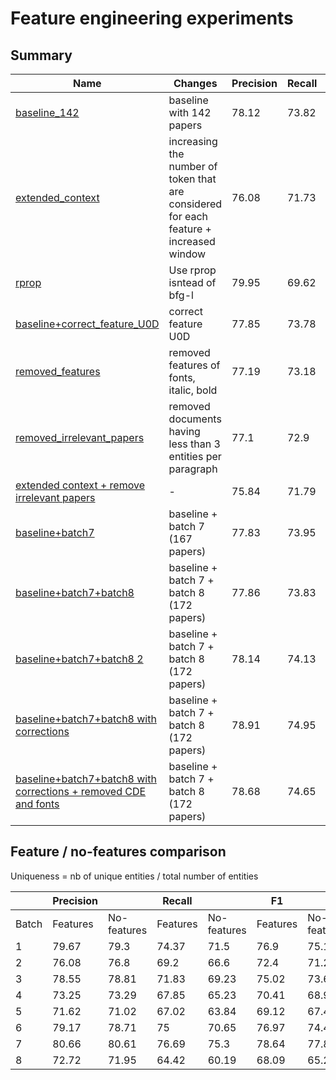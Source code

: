 # Feature engineering experiments

## Summary 

| Name | Changes | Precision | Recall  | F1 |  
|------|---------|-----------|---------|----|
| [baseline_142](210114-baseline) | baseline with 142 papers | 78.12   |     73.82   |     75.91|
| [extended_context](210121-extended_context) |increasing the number of token that are considered for each feature + increased window | 76.08   |     71.73   |     73.84|
| [rprop](21023-rprop_instead_of_bfg-l+extend_context) | Use rprop isntead of bfg-l| 79.95    |    69.62   |     74.43|
| [baseline+correct_feature_U0D](21023-baseline+correct_feature) | correct feature U0D |  77.85   |     73.78    |    75.75|
| [removed_features](210215-revert_context_extension+remove_features) |  removed features of fonts, italic, bold | 77.19     |   73.18   |     75.12 |
| [removed_irrelevant_papers](210219-baseline+removed_irrelevant_documents) | removed documents having less than 3 entities per paragraph | 77.1   |     72.9 |        74.93| 
| [extended context + remove irrelevant papers](210216-removed_irrelevant_papers+extended_context) | - | 75.84   |     71.79 |       73.75| 
| [baseline+batch7](210323-baseline+batch7) | baseline + batch 7 (167 papers) | 77.83   |     73.95 |       75.83 |
| [baseline+batch7+batch8](210323-baseline+batch7+batch8) | baseline + batch 7 + batch 8 (172 papers) | 77.86   |    73.83   |     75.78 |
| [baseline+batch7+batch8 2](210409-baseline+batch7+batch8) | baseline + batch 7 + batch 8 (172 papers) | 78.14   |    74.13   |     76.07 |
| [baseline+batch7+batch8 with corrections](210409-baseline+correction+batch7+batch8) | baseline + batch 7 + batch 8 (172 papers) | 78.91    |    74.95    |    76.87 |
| [baseline+batch7+batch8 with corrections + removed CDE and fonts](210426-baseline+correction+batch7+batch8-cde_and_fonts_features) | baseline + batch 7 + batch 8 (172 papers) | 78.68    |    74.65   |     76.6 |

## Feature / no-features comparison

Uniqueness = nb of unique entities / total number of entities 

|       | Precision |             | Recall   |              | F1       |              |          |
|-------|-----------|-------------|----------|--------------|----------|--------------|----------|
| Batch | Features  | No-features | Features | No-features  | Features | No-features  | Corpus uniqueness|
| 1     | 79.67 | 79.3  | 74.37 | 71.5  | 76.9  | 75.16 | 40.55 |
| 2     | 76.08 | 76.8  | 69.2  | 66.6  | 72.4  | 71.24 | 47.28 |
| 3     | 78.55 | 78.81 | 71.83 | 69.23 | 75.02 | 73.67 | 48.93 |
| 4     | 73.25 | 73.29 | 67.85 | 65.23 | 70.41 | 68.99 | 45.21 |
| 5     | 71.62 | 71.02 | 67.02 | 63.84 | 69.12 | 67.43 | 49.12 |
| 6     | 79.17 | 78.71 | 75    | 70.65 | 76.97 | 74.41 | 43.98 |
| 7     | 80.66 | 80.61 | 76.69 | 75.3  | 78.64 | 77.81 | 42.85 |
| 8     | 72.72 | 71.95 | 64.42 | 60.19 | 68.09 | 65.26 | 44.77 | 

